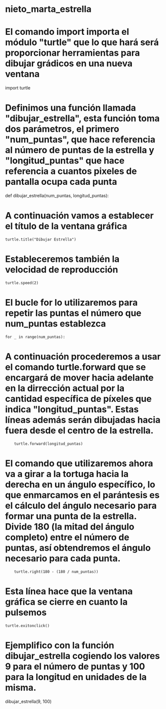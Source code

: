 # nieto_marta_estrella
# El comando import importa el módulo "turtle" que lo que hará será proporcionar herramientas para dibujar grádicos en una nueva ventana
import turtle
# Definimos una función llamada "dibujar_estrella", esta función toma dos parámetros, el primero "num_puntas", que hace referencia al número de puntas de la estrella y "longitud_puntas" que hace referencia a cuantos pixeles de pantalla ocupa cada punta
def dibujar_estrella(num_puntas, longitud_puntas):
# A continuación vamos a establecer el título de la ventana gráfica
    turtle.title("Dibujar Estrella")
# Estableceremos también la velocidad de reproducción
    turtle.speed(2)
# El bucle for lo utilizaremos para repetir las puntas el número que num_puntas establezca
    for _ in range(num_puntas):
# A continuación procederemos a usar el comando turtle.forward que se encargará de mover hacia adelante en la dirrección actual por la cantidad específica de píxeles que indica "longitud_puntas". Estas líneas además serán dibujadas hacia fuera desde el centro de la estrella.
        turtle.forward(longitud_puntas)
# El comando que utilizaremos ahora va a girar a la tortuga hacia la derecha en un ángulo específico, lo que enmarcamos en el parántesis es el cálculo del ángulo necesario para formar una punta de la estrella. Divide 180 (la mitad del ángulo completo) entre el número de puntas, así obtendremos el ángulo necesario para cada punta.
        turtle.right(180 - (180 / num_puntas))
# Esta línea hace que la ventana gráfica se cierre en cuanto la pulsemos
    turtle.exitonclick()
# Ejemplifico con la función dibujar_estrella cogiendo los valores 9 para el número de puntas y 100 para la longitud en unidades de la misma.
dibujar_estrella(9, 100)
